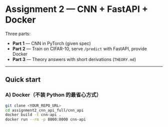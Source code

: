 # Assignment 2 — CNN + FastAPI + Docker

Three parts:

- **Part 1** — CNN in PyTorch (given spec)  
- **Part 2** — Train on CIFAR-10, serve `/predict` with FastAPI, provide Docker  
- **Part 3** — Theory answers with short derivations (`THEORY.md`)

---

## Quick start

### A) Docker（不装 Python 的最省心方式）

```bash
git clone <YOUR_REPO_URL>
cd assignment2_cnn_api_full/cnn_api
docker build -t cnn-api .
docker run --rm -p 8000:8000 cnn-api
